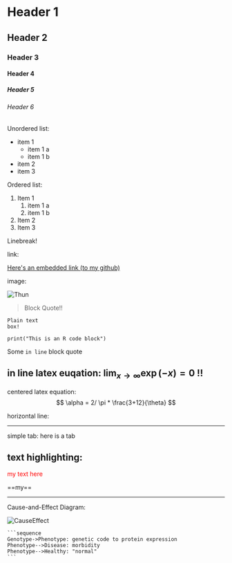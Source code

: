 # Header 1

## Header 2

### Header 3

#### Header 4

##### Header 5

###### Header 6

Unordered list:

* item 1
  * item 1 a
  * item 1 b
* item 2
* item 3



Ordered list:

1. Item 1
   1. item 1 a
   2. item 1 b
2. Item 2
3. Item 3



Linebreak!





link:

[Here's an embedded link (to my github)](https://isaacracine.github.io/RacineBio381/)

image:

![Thun](C:\Users\isaac\Pictures\Thun2.jpg)

> Block Quote!!

```
Plain text
box!
```

```{r}
print("This is an R code block")
```



Some `in line` block quote

## in line latex euqation: $\lim_{x \to \infty} \exp(-x) = 0$ !!






centered latex equation:
$$
\alpha = 2/ \pi * \frac{3+12}{\theta}
$$


horizontal line:

____

 

simple tab:
	here is a tab

## text highlighting:

<p style="color:red">my text here</p>

==my== 





____

Cause-and-Effect Diagram:

![CauseEffect](C:\Users\isaac\Pictures\CauseEffect.jpg)



~~~gfm
```sequence
Genotype->Phenotype: genetic code to protein expression
Phenotype-->Disease: morbidity
Phenotype-->Healthy: "normal"
```
~~~





